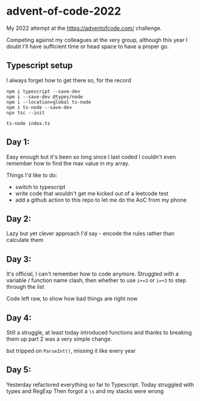 # advent-of-code-2022
My 2022 attempt at the https://adventofcode.com/ challenge.

Competing against my colleagues at the very group, although this year I doubt I'll have sufficient time or head space to have a proper go.

## Typescript setup

I always forget how to get there so, for the record
```
npm i typescript --save-dev 
npm i --save-dev @types/node
npm i --location=global ts-node
npm i ts-node --save-dev
npx tsc --init

ts-node index.ts
```

## Day 1: 

Easy enough but it's been so long since I last coded I couldn't even remember how to find the max value in my array.

Things I'd like to do:
- switch to typescript
- write code that wouldn't get me kicked out 
of a leetcode test
- add a github action to this repo to let me do the 
AoC from my phone

## Day 2: 

Lazy but yet clever approach I'd say - encode the rules rather than calculate them

## Day 3:

It's official, I can't remember how to code anymore. 
Struggled with a variable / function name clash, then whether to use `i+=3` or `i=+3` to step through the list

Code left raw, to show how bad things are right now

## Day 4:

Still a struggle, at least today introduced functions and thanks to breaking them up part 2 was a very simple change.

but tripped on `ParseInt()`, missing it like every year

## Day 5:

Yesterday refactored everything so far to Typescript.
Today struggled with types and RegExp
Then forgot a `\s` and my stacks were wrong